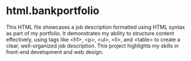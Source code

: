 # html.bankportfolio
This HTML file showcases a job description formatted using HTML syntax as part of my portfolio. It demonstrates my ability to structure content effectively, using tags like &lt;h1>, &lt;p>, &lt;ul>, &lt;li>, and &lt;table> to create a clear, well-organized job description. This project highlights my skills in front-end development and web design.
